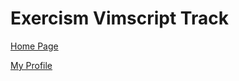 # Exercism Vimscript Track

[Home Page](https://exercism.org/tracks/lua)

[My Profile](https://exercism.org/profiles/vpayno)

